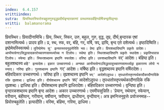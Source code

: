 ```yaml
---
index:  6.4.157
vrittiindex: 
sutra:  प्रियस्थिरस्फिरोरुबहुलगुरुवृद्धप्रदीर्घबृन्दारकाणां प्रस्थस्फवर्बंहिगर्वर्षित्रन्द्राघिवृन्दाः
vritti:  balamanorama 
---
```


प्रियस्थिर। प्रियादीनामिचि। प्रिय, स्थिर, स्फिर, उरु, बहुल, गुरु, वृद्ध, तृप्र, दीर्घ,बृन्दारक एषां दशानामित्यर्थः। प्रादय इति। प्र, स्थ, स्फ, वर्, बंहि, गर्, वर्षि, त्रप्, द्राघि, बृन्द एते दशेत्यर्थः। इष्ठादिष्विति। इष्ठेमेयस्स्वित्यर्थः। `तुरिष्ठेमेयः सु' इत्यतस्तदनुवृत्तेरिति भवः। प्रेष्ठ इति। प्रियशब्दादिष्ठनि प्रकृतेः प्रादेशः। आभीयत्वेनाऽसिद्धत्वादकारोच्चारणसामर्थ्याच्च न टिलोपः। स्थेष्ठ इति। स्थिरशब्दादिष्ठनि प्रकृतेः स्थादेशः। प्रकृतिभावान्न टिलोपः। स्फेष्ठ इति। स्फिरशब्दस्य इष्ठनि स्फादेशः। वरिष्ठ इति। उरुशब्दादिष्ठनि `वर्' आदेशः। बंहिष्ठ इति। बहुलशब्दस्य `बहिं' इत्यादेशः। इकार उच्चारणार्थः। अन्यथा आभीयत्वेनाऽसिद्धत्वादुच्चारणसामर्थ्याद्वा इकारस्य लोपो न स्यात्। गरिष्ठ इति। गुरुशब्दस्य इष्ठनि `गर्' आदेशः। वर्षिष्ठ इति। वृद्धशब्दस्य इष्ठनि वर्षिरादेशः। बंहिवदिकार उच्चारणार्थः। त्रपिष्ठ इति। तृप्रशब्दस्य इष्ठनि `त्रप्' आदेशोऽदुपधः। तृपधातोस्तृप्त्यर्थकादौकादौणादिके रकि तृप्रशब्दः। द्राधिष्ठ इति। दीर्घशब्दस्य इष्ठनि `त्रप्' आदेशोऽदुपधः। तृपधातोस्तृप्त्यर्थकादौणादिके रकि तृप्रशब्दः। द्राधिष्ठ इति। दीर्घशब्दस्य इष्ठनि द्राधिरादेशः। बंहिवदिकार उच्चारणार्थः। वृन्दिष्ठ इति। वृन्दारकशब्दस्य इष्ठनि बृन्द आदेशः। अकार उच्चारणार्थः। एवमीयसुन्निति। `प्रेयान्, स्थेयान्, स्फेयान्, वरीयान्, बंहीयान्, गरीयान्, वर्षीयान्, त्रपीयान्, द्राधीयान्, वृन्दीयान्। अत्र इमनिजनुवृत्तेः प्रयोजनमाह--प्रियोरुबहुलेति। इत्यादीति। वरिमा, बंहिमा, गरिमा, द्राधिमा।

